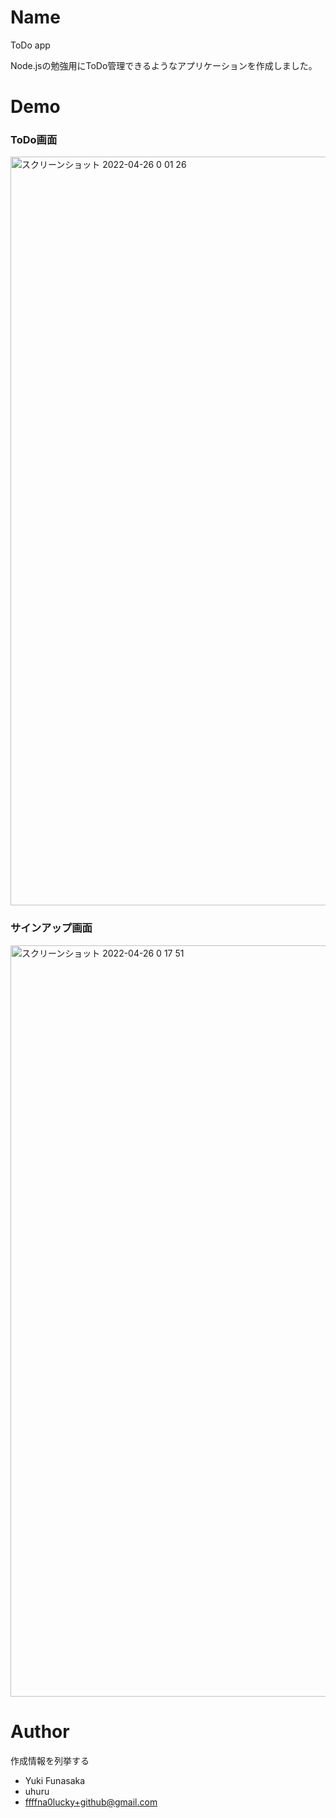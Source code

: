 # Name

ToDo app

Node.jsの勉強用にToDo管理できるようなアプリケーションを作成しました。

# Demo

### ToDo画面
<img width="1198" alt="スクリーンショット 2022-04-26 0 01 26" src="https://user-images.githubusercontent.com/51219805/165119983-2cfb2d4e-82e3-42b0-8957-d7b5c76e0d79.png">

### サインアップ画面
<img width="1202" alt="スクリーンショット 2022-04-26 0 17 51" src="https://user-images.githubusercontent.com/51219805/165120034-7eec5ade-cde4-432f-a037-28e469e2f548.png">


<!-- # Requirement -->

<!-- "hoge"を動かすのに必要なライブラリなどを列挙する

* huga 3.5.2
* hogehuga 1.0.2 -->

<!-- # Installation -->

<!-- Requirementで列挙したライブラリなどのインストール方法を説明する

```bash
pip install huga_package
``` -->

<!-- # Usage -->

<!-- DEMOの実行方法など、"hoge"の基本的な使い方を説明する

```bash
git clone https://github.com/hoge/~
cd examples
python demo.py
``` -->

# Author

作成情報を列挙する

* Yuki Funasaka
* uhuru
* ffffna0lucky+github@gmail.com
